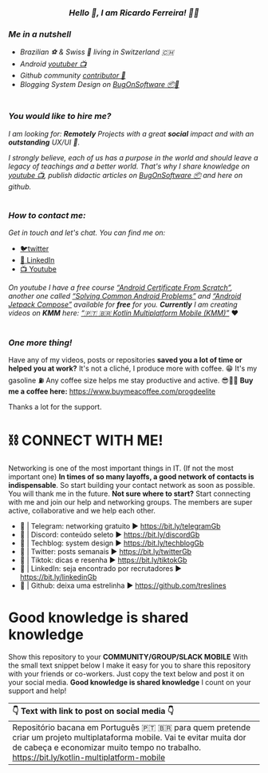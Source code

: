 
_<h3 align='center'>Hello 👋, I am **Ricardo Ferreira**! 🧑‍💻</h3>_


_<h3 align='left'>**Me in a nutshell**</h3>_
- _Brazilian ⚽ & Swiss 🧀 living in Switzerland 🇨🇭_
- _Android <a href="https://www.youtube.com/channel/UCsEdUK6zNAA95aGlqoBOclQ" target="_blank">youtuber 📺</a>_
- _Github community <a href="https://github.com/treslines" target="_blank">contributor 🦑</a>_
- _Blogging System Design on <a href="https://bugonsoftware.substack.com/p/coming-soon?showWelcome=true" target="_blank">BugOnSoftware 📦🐞</a>_

<h1 align='center'></h1>

### _**You would like to hire me?**_
_I am looking for:_ _**Remotely** Projects with a great **social** impact and with an **outstanding** UX/UI 👀._ 

_I strongly believe, each of us has a purpose in the world and should leave a legacy of teachings and a better world. That's why I share knowledge on <a href="https://www.youtube.com/channel/UCsEdUK6zNAA95aGlqoBOclQ" target="_blank">youtube 📺</a>, publish didactic articles on <a href="https://bugonsoftware.substack.com/p/coming-soon?showWelcome=true" target="_blank">BugOnSoftware 📦</a> and here on github._ 

<h1 align='center'></h1>

### _**How to contact me:**_
_Get in touch and let's chat. You can find me on:_
- <a href="https://twitter.com/ricardo_7307" target="_blank">🐦twitter</a>
- <a href="https://www.linkedin.com/in/ricardo-ferreira-04559531/?originalSubdomain=ch" target="_blank">🔗 LinkedIn</a>
- <a href="https://www.youtube.com/c/ProgramadordeElite" target="_blank">📺 Youtube</a> 

_On youtube I have a free course <a href="https://github.com/treslines/aad" target="_blank">“Android Certificate From Scratch”</a>, another one called <a href="https://github.com/treslines/desafios_comuns_android" target="_blank">“Solving Common Android Problems”</a> and <a href="https://github.com/treslines/android_compose_arsenal" target="_blank">“Android Jetpack Compose”</a> available for **free** for you. **Currently** I am creating videos on **KMM** here: <a href="https://github.com/treslines/kotlin_multiplatform_mobile" target="_blank">“🇵🇹 🇧🇷 Kotlin Multiplatform Mobile (KMM)”</a>_ ❤️

<h1 align='center'></h1>

### _**One more thing!**_
Have any of my videos, posts or repositories **saved you a lot of time or helped you at work?** It's not a cliché, I produce more with coffee. 😁 
It's my gasoline ⛽️ Any coffee size helps me stay productive and active. 😎🤜🤛 **Buy me a coffee here:** https://www.buymeacoffee.com/progdeelite

Thanks a lot for the support. 

# ⛓️ **CONNECT WITH ME!**
Networking is one of the most important things in IT. (If not the most important one) **In times of so many layoffs, a good network of contacts is indispensable**. So start building your contact network as soon as possible. You will thank me in the future. **Not sure where to start?** Start connecting with me and join our help and networking groups. The members are super active, collaborative and we help each other.

- 🧲 | Telegram: networking gratuito ► https://bit.ly/telegramGb
- 🧲 | Discord: conteúdo seleto ►  https://bit.ly/discordGb
- 🧲 | Techblog: system design ► https://bit.ly/techblogGb
- 🧲 | Twitter: posts semanais ►  https://bit.ly/twitterGb
- 🧲 | Tiktok: dicas e resenha ►  https://bit.ly/tiktokGb
- 🧲 | LinkedIn: seja encontrado por recrutadores ► https://bit.ly/linkedinGb
- 🧲 | Github: deixa uma estrelinha ► https://github.com/treslines

# Good knowledge is shared knowledge
Show this repository to your **COMMUNITY/GROUP/SLACK MOBILE** With the small text snippet below I make it easy for you to share this repository with your friends or co-workers. Just copy the text below and post it on your social media. **Good knowledge is shared knowledge** I count on your support and help!

| 👇 Text with link to post on social media 👇 |
| :------------- |
| Repositório bacana em Português 🇵🇹 🇧🇷 para quem pretende criar um projeto multiplataforma mobile. Vai te evitar muita dor de cabeça e economizar muito tempo no trabalho. https://bit.ly/kotlin-multiplatform-mobile |
